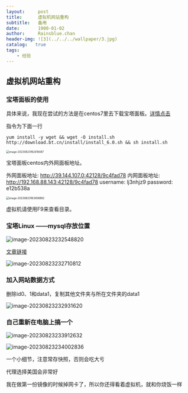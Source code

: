 ```yaml
---
layout:     post
title:      虚拟机网站重构
subtitle:   备用
date:       1900-01-02
author:     Rainsblue.chan
header-img: ![3](../../../wallpaper/3.jpg)
catalog:   true
tags:
    - 经验
---
```


## 虚拟机网站重构

### 宝塔面板的使用

具体来说，我现在尝试的方法是在centos7里去下载宝塔面板。[详情点击](https://www.yii666.com/blog/455041.html)

指令为下面一行

`yum install -y wget && wget -O install.sh http://download.bt.cn/install/install_6.0.sh && sh install.sh `

<img src="https://cdn.jsdelivr.net/gh/rainsbluechan/blogimage@main/img/image-20230823162418487.png" alt="image-20230823162418487" style="zoom:50%;" />

宝塔面板centos内外网面板地址。

 外网面板地址: http://39.144.107.0:42128/9c4fad78
 内网面板地址: http://192.168.88.143:42128/9c4fad78
 username: lj3nhjz9
 password: e12b538a

<img src="https://cdn.jsdelivr.net/gh/rainsbluechan/blogimage@main/img/image-20230823163458892.png" alt="image-20230823163458892" style="zoom:50%;" />

虚拟机请使用F9来查看目录。

### 宝塔Linux ——mysql存放位置

![image-20230823232548820](https://cdn.jsdelivr.net/gh/rainsbluechan/blogimage@main/img/image-20230823232548820.png)

[文章链接](https://www.8a.hk/news/content/5656.html)

![image-20230823232710812](https://cdn.jsdelivr.net/gh/rainsbluechan/blogimage@main/img/image-20230823232710812.png)

### 加入网站数据方式

删除id0、1和data1，复制其他文件夹与所在文件夹的data1

![image-20230823232931620](https://cdn.jsdelivr.net/gh/rainsbluechan/blogimage@main/img/image-20230823232931620.png)

### 自己重新在电脑上搞一个

![image-20230823233912632](https://cdn.jsdelivr.net/gh/rainsbluechan/blogimage@main/img/image-20230823233912632.png)

![image-20230823234002836](https://cdn.jsdelivr.net/gh/rainsbluechan/blogimage@main/img/image-20230823234002836.png)

一个小细节，注意常存快照，否则会吃大亏

代理选择美国会非常好

我在做第一份镜像的时候掉网卡了，所以你还得看着虚拟机，就和你烧饭一样



